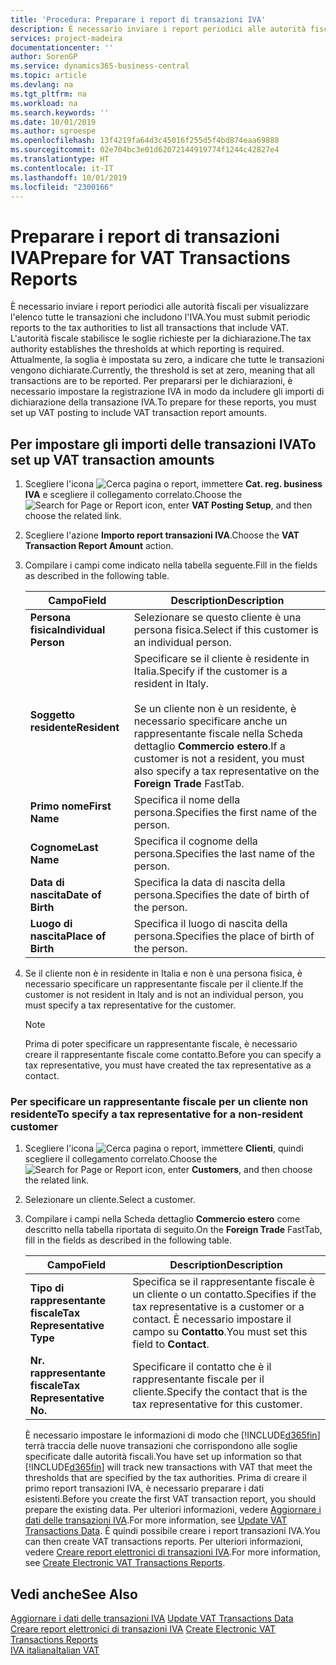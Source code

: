 ```yaml
---
title: 'Procedura: Preparare i report di transazioni IVA'
description: È necessario inviare i report periodici alle autorità fiscali per visualizzare l'elenco tutte le transazioni che includono l'IVA.
services: project-madeira
documentationcenter: ''
author: SorenGP
ms.service: dynamics365-business-central
ms.topic: article
ms.devlang: na
ms.tgt_pltfrm: na
ms.workload: na
ms.search.keywords: ''
ms.date: 10/01/2019
ms.author: sgroespe
ms.openlocfilehash: 13f4219fa64d3c45016f255d5f4bd874eaa69888
ms.sourcegitcommit: 02e704bc3e01d62072144919774f1244c42827e4
ms.translationtype: HT
ms.contentlocale: it-IT
ms.lasthandoff: 10/01/2019
ms.locfileid: "2300166"
---
```

# <a name="prepare-for-vat-transactions-reports"></a><span data-ttu-id="034a5-103">Preparare i report di transazioni IVA</span><span class="sxs-lookup"><span data-stu-id="034a5-103">Prepare for VAT Transactions Reports</span></span>
<span data-ttu-id="034a5-104">È necessario inviare i report periodici alle autorità fiscali per visualizzare l'elenco tutte le transazioni che includono l'IVA.</span><span class="sxs-lookup"><span data-stu-id="034a5-104">You must submit periodic reports to the tax authorities to list all transactions that include VAT.</span></span> <span data-ttu-id="034a5-105">L'autorità fiscale stabilisce le soglie richieste per la dichiarazione.</span><span class="sxs-lookup"><span data-stu-id="034a5-105">The tax authority establishes the thresholds at which reporting is required.</span></span> <span data-ttu-id="034a5-106">Attualmente, la soglia è impostata su zero, a indicare che tutte le transazioni vengono dichiarate.</span><span class="sxs-lookup"><span data-stu-id="034a5-106">Currently, the threshold is set at zero, meaning that all transactions are to be reported.</span></span> <span data-ttu-id="034a5-107">Per prepararsi per le dichiarazioni, è necessario impostare la registrazione IVA in modo da includere gli importi di dichiarazione della transazione IVA.</span><span class="sxs-lookup"><span data-stu-id="034a5-107">To prepare for these reports, you must set up VAT posting to include VAT transaction report amounts.</span></span>  

## <a name="to-set-up-vat-transaction-amounts"></a><span data-ttu-id="034a5-108">Per impostare gli importi delle transazioni IVA</span><span class="sxs-lookup"><span data-stu-id="034a5-108">To set up VAT transaction amounts</span></span>  

1.  <span data-ttu-id="034a5-109">Scegliere l'icona ![Cerca pagina o report](../../media/ui-search/search_small.png "icona Cerca pagina o report"), immettere **Cat. reg. business IVA** e scegliere il collegamento correlato.</span><span class="sxs-lookup"><span data-stu-id="034a5-109">Choose the ![Search for Page or Report](../../media/ui-search/search_small.png "Search for Page or Report icon") icon, enter **VAT Posting Setup**, and then choose the related link.</span></span>  
2.  <span data-ttu-id="034a5-110">Scegliere l'azione **Importo report transazioni IVA**.</span><span class="sxs-lookup"><span data-stu-id="034a5-110">Choose the **VAT Transaction Report Amount** action.</span></span>  
3.  <span data-ttu-id="034a5-111">Compilare i campi come indicato nella tabella seguente.</span><span class="sxs-lookup"><span data-stu-id="034a5-111">Fill in the fields as described in the following table.</span></span>  

    |<span data-ttu-id="034a5-112">Campo</span><span class="sxs-lookup"><span data-stu-id="034a5-112">Field</span></span>|<span data-ttu-id="034a5-113">Description</span><span class="sxs-lookup"><span data-stu-id="034a5-113">Description</span></span>|  
    |------------------------------------|---------------------------------------|  
    |<span data-ttu-id="034a5-114">**Persona fisica**</span><span class="sxs-lookup"><span data-stu-id="034a5-114">**Individual Person**</span></span>|<span data-ttu-id="034a5-115">Selezionare se questo cliente è una persona fisica.</span><span class="sxs-lookup"><span data-stu-id="034a5-115">Select if this customer is an individual person.</span></span>|  
    |<span data-ttu-id="034a5-116">**Soggetto residente**</span><span class="sxs-lookup"><span data-stu-id="034a5-116">**Resident**</span></span>|<span data-ttu-id="034a5-117">Specificare se il cliente è residente in Italia.</span><span class="sxs-lookup"><span data-stu-id="034a5-117">Specify if the customer is a resident in Italy.</span></span><br /><br /> <span data-ttu-id="034a5-118">Se un cliente non è un residente, è necessario specificare anche un rappresentante fiscale nella Scheda dettaglio **Commercio estero**.</span><span class="sxs-lookup"><span data-stu-id="034a5-118">If a customer is not a resident, you must also specify a tax representative on the **Foreign Trade** FastTab.</span></span>|  
    |<span data-ttu-id="034a5-119">**Primo nome**</span><span class="sxs-lookup"><span data-stu-id="034a5-119">**First Name**</span></span>|<span data-ttu-id="034a5-120">Specifica il nome della persona.</span><span class="sxs-lookup"><span data-stu-id="034a5-120">Specifies the first name of the person.</span></span>|  
    |<span data-ttu-id="034a5-121">**Cognome**</span><span class="sxs-lookup"><span data-stu-id="034a5-121">**Last Name**</span></span>|<span data-ttu-id="034a5-122">Specifica il cognome della persona.</span><span class="sxs-lookup"><span data-stu-id="034a5-122">Specifies the last name of the person.</span></span>|  
    |<span data-ttu-id="034a5-123">**Data di nascita**</span><span class="sxs-lookup"><span data-stu-id="034a5-123">**Date of Birth**</span></span>|<span data-ttu-id="034a5-124">Specifica la data di nascita della persona.</span><span class="sxs-lookup"><span data-stu-id="034a5-124">Specifies the date of birth of the person.</span></span>|  
    |<span data-ttu-id="034a5-125">**Luogo di nascita**</span><span class="sxs-lookup"><span data-stu-id="034a5-125">**Place of Birth**</span></span>|<span data-ttu-id="034a5-126">Specifica il luogo di nascita della persona.</span><span class="sxs-lookup"><span data-stu-id="034a5-126">Specifies the place of birth of the person.</span></span>|  

3.  <span data-ttu-id="034a5-127">Se il cliente non è in residente in Italia e non è una persona fisica, è necessario specificare un rappresentante fiscale per il cliente.</span><span class="sxs-lookup"><span data-stu-id="034a5-127">If the customer is not resident in Italy and is not an individual person, you must specify a tax representative for the customer.</span></span>  

    > [!NOTE]  
    >  <span data-ttu-id="034a5-128">Prima di poter specificare un rappresentante fiscale, è necessario creare il rappresentante fiscale come contatto.</span><span class="sxs-lookup"><span data-stu-id="034a5-128">Before you can specify a tax representative, you must have created the tax representative as a contact.</span></span>  

### <a name="to-specify-a-tax-representative-for-a-non-resident-customer"></a><span data-ttu-id="034a5-129">Per specificare un rappresentante fiscale per un cliente non residente</span><span class="sxs-lookup"><span data-stu-id="034a5-129">To specify a tax representative for a non-resident customer</span></span>  

1.  <span data-ttu-id="034a5-130">Scegliere l'icona ![Cerca pagina o report](../../media/ui-search/search_small.png "icona Cerca pagina o report"), immettere **Clienti**, quindi scegliere il collegamento correlato.</span><span class="sxs-lookup"><span data-stu-id="034a5-130">Choose the ![Search for Page or Report](../../media/ui-search/search_small.png "Search for Page or Report icon") icon, enter **Customers**, and then choose the related link.</span></span>  
2. <span data-ttu-id="034a5-131">Selezionare un cliente.</span><span class="sxs-lookup"><span data-stu-id="034a5-131">Select a customer.</span></span>
2.  <span data-ttu-id="034a5-132">Compilare i campi nella Scheda dettaglio **Commercio estero** come descritto nella tabella riportata di seguito.</span><span class="sxs-lookup"><span data-stu-id="034a5-132">On the **Foreign Trade** FastTab, fill in the fields as described in the following table.</span></span>  

    |<span data-ttu-id="034a5-133">Campo</span><span class="sxs-lookup"><span data-stu-id="034a5-133">Field</span></span>|<span data-ttu-id="034a5-134">Description</span><span class="sxs-lookup"><span data-stu-id="034a5-134">Description</span></span>|  
    |---------------------------------|---------------------------------------|  
    |<span data-ttu-id="034a5-135">**Tipo di rappresentante fiscale**</span><span class="sxs-lookup"><span data-stu-id="034a5-135">**Tax Representative Type**</span></span>|<span data-ttu-id="034a5-136">Specifica se il rappresentante fiscale è un cliente o un contatto.</span><span class="sxs-lookup"><span data-stu-id="034a5-136">Specifies if the tax representative is a customer or a contact.</span></span> <span data-ttu-id="034a5-137">È necessario impostare il campo su **Contatto**.</span><span class="sxs-lookup"><span data-stu-id="034a5-137">You must set this field to **Contact**.</span></span>|  
    |<span data-ttu-id="034a5-138">**Nr. rappresentante fiscale**</span><span class="sxs-lookup"><span data-stu-id="034a5-138">**Tax Representative No.**</span></span>|<span data-ttu-id="034a5-139">Specificare il contatto che è il rappresentante fiscale per il cliente.</span><span class="sxs-lookup"><span data-stu-id="034a5-139">Specify the contact that is the tax representative for this customer.</span></span>|  

    <span data-ttu-id="034a5-140">È necessario impostare le informazioni di modo che [!INCLUDE[d365fin](../../includes/d365fin_md.md)] terrà traccia delle nuove transazioni che corrispondono alle soglie specificate dalle autorità fiscali.</span><span class="sxs-lookup"><span data-stu-id="034a5-140">You have set up information so that [!INCLUDE[d365fin](../../includes/d365fin_md.md)] will track new transactions with VAT that meet the thresholds that are specified by the tax authorities.</span></span> <span data-ttu-id="034a5-141">Prima di creare il primo report transazioni IVA, è necessario preparare i dati esistenti.</span><span class="sxs-lookup"><span data-stu-id="034a5-141">Before you create the first VAT transaction report, you should prepare the existing data.</span></span> <span data-ttu-id="034a5-142">Per ulteriori informazioni, vedere [Aggiornare i dati delle transazioni IVA](how-to-update-vat-transactions-data.md).</span><span class="sxs-lookup"><span data-stu-id="034a5-142">For more information, see [Update VAT Transactions Data](how-to-update-vat-transactions-data.md).</span></span> <span data-ttu-id="034a5-143">È quindi possibile creare i report transazioni IVA.</span><span class="sxs-lookup"><span data-stu-id="034a5-143">You can then create VAT transactions reports.</span></span> <span data-ttu-id="034a5-144">Per ulteriori informazioni, vedere [Creare report elettronici di transazioni IVA](how-to-create-electronic-vat-transactions-reports.md).</span><span class="sxs-lookup"><span data-stu-id="034a5-144">For more information, see [Create Electronic VAT Transactions Reports](how-to-create-electronic-vat-transactions-reports.md).</span></span>

## <a name="see-also"></a><span data-ttu-id="034a5-145">Vedi anche</span><span class="sxs-lookup"><span data-stu-id="034a5-145">See Also</span></span>  
 <span data-ttu-id="034a5-146">[Aggiornare i dati delle transazioni IVA](how-to-update-vat-transactions-data.md) </span><span class="sxs-lookup"><span data-stu-id="034a5-146">[Update VAT Transactions Data](how-to-update-vat-transactions-data.md) </span></span>  
 <span data-ttu-id="034a5-147">[Creare report elettronici di transazioni IVA](how-to-create-electronic-vat-transactions-reports.md) </span><span class="sxs-lookup"><span data-stu-id="034a5-147">[Create Electronic VAT Transactions Reports](how-to-create-electronic-vat-transactions-reports.md) </span></span>  
 [<span data-ttu-id="034a5-148">IVA italiana</span><span class="sxs-lookup"><span data-stu-id="034a5-148">Italian VAT</span></span>](italian-vat.md)
